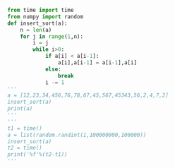 
<BlogInfo title="4.插入排序" author="白日梦想猿" pv=0 read_times=0 pre_cost_time=0分23秒 category="算法" tag_list="['算法']" create_time="2020.05.21 17:12:18" update_time="2020.05.21 23:18:27" />

```python
from time import time
from numpy import random
def insert_sort(a):
    n = len(a)
    for j in range(1,n):
        i = j
        while i>0:
            if a[i] < a[i-1]:
                a[i],a[i-1] = a[i-1],a[i]
            else:
                break
            i -= 1
'''
a = [12,23,34,456,76,78,67,45,567,45343,56,2,4,7,2]
insert_sort(a)
print(a)
'''
'''
t1 = time()
a = list(random.randint(1,100000000,100000))
insert_sort(a)
t2 = time()
print('%f'%(t2-t1))
'''
```
